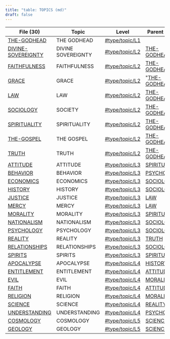 ```yaml
---
title: "table: TOPICS (md)"
draft: false
---
```



| File (30)                                   | Topic              | Level                                              | Parent Topic                                |
| ------------------------------------------- | ------------------ | -------------------------------------------------- | ------------------------------------------- |
| [THE-GODHEAD](THE-GODHEAD.md)               | THE GODHEAD        | [#type/topic/L1](/Indexesindex.html#type/topic/L1) |                                             |
| [DIVINE-SOVEREIGNTY](DIVINE-SOVEREIGNTY.md) | DIVINE SOVEREIGNTY | [#type/topic/L2](/Indexesindex.html#type/topic/L2) | [THE-GODHEAD](THE-GODHEAD.md)               |
| [FAITHFULNESS](FAITHFULNESS.md)             | FAITHFULNESS       | [#type/topic/L2](/Indexesindex.html#type/topic/L2) | [THE-GODHEAD](THE-GODHEAD.md)               |
| [GRACE](GRACE.md)                           | GRACE              | [#type/topic/L2](/Indexesindex.html#type/topic/L2) | "[THE-GODHEAD](/content/IndexesTHE-GODHEAD) |
| [LAW](LAW.md)                               | LAW                | [#type/topic/L2](/Indexesindex.html#type/topic/L2) | [THE-GODHEAD](THE-GODHEAD.md)               |
| [SOCIOLOGY](SOCIOLOGY.md)                   | SOCIETY            | [#type/topic/L2](/Indexesindex.html#type/topic/L2) | [THE-GODHEAD](THE-GODHEAD.md)               |
| [SPIRITUALITY](SPIRITUALITY.md)             | SPIRITUALITY       | [#type/topic/L2](/Indexesindex.html#type/topic/L2) | [THE-GODHEAD](THE-GODHEAD.md)               |
| [THE-GOSPEL](THE-GOSPEL.md)                 | THE GOSPEL         | [#type/topic/L2](/Indexesindex.html#type/topic/L2) | [THE-GODHEAD](THE-GODHEAD.md)               |
| [TRUTH](TRUTH.md)                           | TRUTH              | [#type/topic/L2](/Indexesindex.html#type/topic/L2) | [THE-GODHEAD](THE-GODHEAD.md)               |
| [ATTITUDE](ATTITUDE.md)                     | ATTITUDE           | [#type/topic/L3](/Indexesindex.html#type/topic/L3) | [SPIRITUALITY](SPIRITUALITY.md)             |
| [BEHAVIOR](BEHAVIOR.md)                     | BEHAVIOR           | [#type/topic/L3](/Indexesindex.html#type/topic/L3) | [PSYCHOLOGY](PSYCHOLOGY.md)                 |
| [ECONOMICS](ECONOMICS.md)                   | ECONOMICS          | [#type/topic/L3](/Indexesindex.html#type/topic/L3) | [SOCIOLOGY](SOCIOLOGY.md)                   |
| [HISTORY](content/TOPICS/HISTORY.md)        | HISTORY            | [#type/topic/L3](/Indexesindex.html#type/topic/L3) | [SOCIOLOGY](SOCIOLOGY.md)                   |
| [JUSTICE](content/TOPICS/JUSTICE.md)        | JUSTICE            | [#type/topic/L3](/Indexesindex.html#type/topic/L3) | [LAW](LAW.md)                               |
| [MERCY](MERCY.md)                           | MERCY              | [#type/topic/L3](/Indexesindex.html#type/topic/L3) | [LAW](LAW.md)                               |
| [MORALITY](MORALITY.md)                     | MORALITY           | [#type/topic/L3](/Indexesindex.html#type/topic/L3) | [SPIRITUALITY](SPIRITUALITY.md)             |
| [NATIONALISM](NATIONALISM.md)               | NATIONALISM        | [#type/topic/L3](/Indexesindex.html#type/topic/L3) | [SOCIOLOGY](SOCIOLOGY.md)                   |
| [PSYCHOLOGY](PSYCHOLOGY.md)                 | PSYCHOLOGY         | [#type/topic/L3](/Indexesindex.html#type/topic/L3) | [SOCIOLOGY](SOCIOLOGY.md)                   |
| [REALITY](content/TOPICS/REALITY.md)        | REALITY            | [#type/topic/L3](/Indexesindex.html#type/topic/L3) | [TRUTH](TRUTH.md)                           |
| [RELATIONSHIPS](RELATIONSHIPS.md)           | RELATIONSHIPS      | [#type/topic/L3](/Indexesindex.html#type/topic/L3) | [SOCIOLOGY](SOCIOLOGY.md)                   |
| [SPIRITS](SPIRITS.md)                       | SPIRITS            | [#type/topic/L3](/Indexesindex.html#type/topic/L3) | [SPIRITUALITY](SPIRITUALITY.md)             |
| [APOCALYPSE](APOCALYPSE.md)                 | APOCALYPSE         | [#type/topic/L4](/Indexesindex.html#type/topic/L4) | [HISTORY](content/TOPICS/HISTORY.md)        |
| [ENTITLEMENT](ENTITLEMENT.md)               | ENTITLEMENT        | [#type/topic/L4](/Indexesindex.html#type/topic/L4) | [ATTITUDE](ATTITUDE.md)                     |
| [EVIL](EVIL.md)                             | EVIL               | [#type/topic/L4](/Indexesindex.html#type/topic/L4) | [MORALITY](MORALITY.md)                     |
| [FAITH](FAITH.md)                           | FAITH              | [#type/topic/L4](/Indexesindex.html#type/topic/L4) | [ATTITUDE](ATTITUDE.md)                     |
| [RELIGION](RELIGION.md)                     | RELIGION           | [#type/topic/L4](/Indexesindex.html#type/topic/L4) | [MORALITY](MORALITY.md)                     |
| [SCIENCE](SCIENCE.md)                       | SCIENCE            | [#type/topic/L4](/Indexesindex.html#type/topic/L4) | [REALITY](content/TOPICS/REALITY.md)        |
| [UNDERSTANDING](UNDERSTANDING.md)           | UNDERSTANDING      | [#type/topic/L4](/Indexesindex.html#type/topic/L4) | [PSYCHOLOGY](PSYCHOLOGY.md)                 |
| [COSMOLOGY](COSMOLOGY.md)                   | COSMOLOGY          | [#type/topic/L5](/Indexesindex.html#type/topic/L5) | [SCIENCE](SCIENCE.md)                       |
| [GEOLOGY](GEOLOGY.md)                       | GEOLOGY            | [#type/topic/L5](/Indexesindex.html#type/topic/L5) | [SCIENCE](SCIENCE.md)                       |